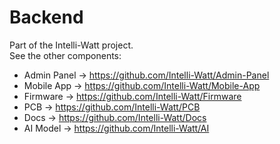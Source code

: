# Backend

Part of the Intelli-Watt project.  
See the other components:  
- Admin Panel → https://github.com/Intelli-Watt/Admin-Panel  
- Mobile App → https://github.com/Intelli-Watt/Mobile-App  
- Firmware → https://github.com/Intelli-Watt/Firmware  
- PCB → https://github.com/Intelli-Watt/PCB  
- Docs → https://github.com/Intelli-Watt/Docs  
- AI Model → https://github.com/Intelli-Watt/AI
